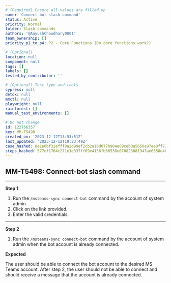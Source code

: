 ```yaml
---
# (Required) Ensure all values are filled up
name: 'Connect-bot slash command'
status: Active
priority: Normal
folder: Slash commands
authors: '@AayushChaudhary0001'
team_ownership: []
priority_p1_to_p4: P2 - Core Functions (Do core functions work?)

# (Optional)
location: null
component: null
tags: []
labels: []
tested_by_contributor: ''

# (Optional) Test type and tools
cypress: null
detox: null
mmctl: null
playwright: null
rainforest: []
manual_test_environments: []

# Do not change
id: 122766357
key: MM-T5498
created_on: '2023-12-12T13:53:51Z'
last_updated: '2023-12-12T19:23:49Z'
case_hashed: 8e1e0bf32efff9a2d99ef2cb2a16d077b904e89ceb0a5650e97ee8ff7230d20dfd1412954dcdd800f9af2b129874b411
steps_hashed: 577ef1764c271e1e337ff69e4156fb66538e070823881947ae6358e48cc42158196839eac0a5c0d710352871d8144a57
---
```


<!-- (Auto-generated) Based on frontmatter's "key" and "name" -->

## MM-T5498: Connect-bot slash command

---

**Step 1**

1. Run the `/msteams-sync connect-bot` command by the account of system admin.
2. Click on the link provided.
3. Enter the valid credentials.

---

**Step 2**

1. Run the `/msteams-sync connect-bot` command by the account of system admin when the bot account is already connected.

**Expected**

The user should be able to connect the bot account to the desired MS Teams account. After step 2, the user should not be able to connect and should receive a message that the account is already connected.
